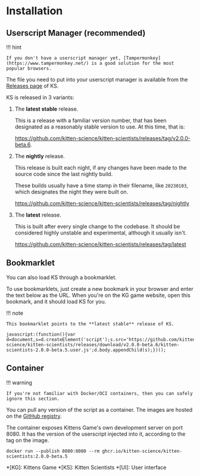 # Installation

## Userscript Manager (recommended)

!!! hint

    If you don't have a userscript manager yet, [Tampermonkey](https://www.tampermonkey.net/) is a good solution for the most popular browsers.

The file you need to put into your userscript manager is available from the [Releases page](https://github.com/kitten-science/kitten-scientists/releases) of KS.

KS is released in 3 variants:

1. The **latest stable** release.

    This is a release with a familiar version number, that has been designated as a reasonably stable version to use. At this time, that is:

    <https://github.com/kitten-science/kitten-scientists/releases/tag/v2.0.0-beta.6>.

1. The **nightly** release.

    This release is built each night, if any changes have been made to the source code since the last nightly build.

    These builds usually have a time stamp in their filename, like `20230103`, which designates the night they were built on.

    <https://github.com/kitten-science/kitten-scientists/releases/tag/nightly>

1. The **latest** release.

    This is built after every single change to the codebase. It should be considered highly unstable and experimental, although it usually isn't.

    <https://github.com/kitten-science/kitten-scientists/releases/tag/latest>

## Bookmarklet

You can also load KS through a bookmarklet.

To use bookmarklets, just create a new bookmark in your browser and enter the text below as the URL. When you're on the KG game website, open this bookmark, and it should load KS for you.

!!! note

    This bookmarklet points to the **latest stable** release of KS.

```
javascript:(function(){var d=document,s=d.createElement('script');s.src='https://github.com/kitten-science/kitten-scientists/releases/download/v2.0.0-beta.6/kitten-scientists-2.0.0-beta.5.user.js';d.body.appendChild(s);})();
```

## Container

!!! warning

    If you're not familiar with Docker/OCI containers, then you can safely ignore this section.

You can pull any version of the script as a container. The images are hosted on the [GitHub registry](https://github.com/kitten-science/kitten-scientists/pkgs/container/kitten-scientists).

The container exposes Kittens Game's own development server on port 8080. It has the version of the userscript injected into it, according to the tag on the image.

```shell
docker run --publish 8080:8080 --rm ghcr.io/kitten-science/kitten-scientists:2.0.0-beta.5
```

<!-- prettier-ignore-start -->
*[KG]: Kittens Game
*[KS]: Kitten Scientists
*[UI]: User interface
<!-- prettier-ignore-end -->
